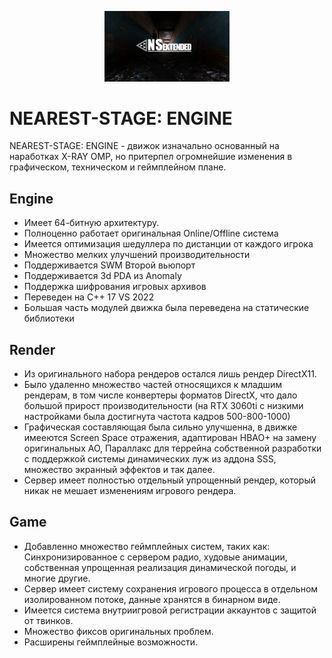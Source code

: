 <p align="center">
 <img width="200px" src="NSE_replogo.png" alt="qr"/>
</p>

# NEAREST-STAGE: ENGINE
NEAREST-STAGE: ENGINE - движок изначально основанный на наработках X-RAY OMP, но притерпел огромнейшие изменения в графическом, техническом и геймплейном плане.

## Engine
* Имеет 64-битную архитектуру.
* Полноценно работает оригинальная Online/Offline система
* Имеется оптимизация шедуллера по дистанции от каждого игрока
* Множество мелких улучшений производительности
* Поддерживается SWM Второй вьюпорт
* Поддерживается 3d PDA из Anomaly
* Поддержка шифрования игровых архивов
* Переведен на C++ 17 VS 2022
* Большая часть модулей движка была переведена на статические библиотеки

## Render
* Из оригинального набора рендеров остался лишь рендер DirectX11.
* Было удаленно множество частей относящихся к младшим рендерам, в том числе конвертеры форматов DirectX, что дало большой прирост производительности (на RTX 3060ti с низкими настройками была достигнута частота кадров 500-800-1000)
* Графическая составляющая была сильно улучшенна, в движке имееются Screen Space отражения, адаптирован HBAO+ на замену оригинальных AO, Параллакс для террейна собственной разработки с поддержкой системы динамических луж из аддона SSS, множество экранный эффектов и так далее.
* Сервер имеет полностью отдельный упрощенный рендер, который никак не мешает изменениям игрового рендера.

## Game
* Добавленно множество геймплейных систем, таких как: Синхронизированное с сервером радио, худовые анимации, собственная упрощенная реализация динамической погоды, и многие другие.
* Сервер имеет систему сохранения игрового процесса в отдельном изолированном потоке, данные хранятся в бинарном виде.
* Имеется система внутриигровой регистрации аккаунтов с защитой от твинков.
* Множество фиксов оригинальных проблем.
* Расширены геймплейные возможности.
